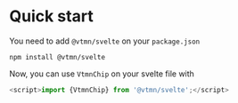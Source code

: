 # Quick start

You need to add `@vtmn/svelte` on your `package.json`

```
npm install @vtmn/svelte
```

Now, you can use `VtmnChip` on your svelte file with

```javascript
<script>import {VtmnChip} from '@vtmn/svelte';</script>
```
